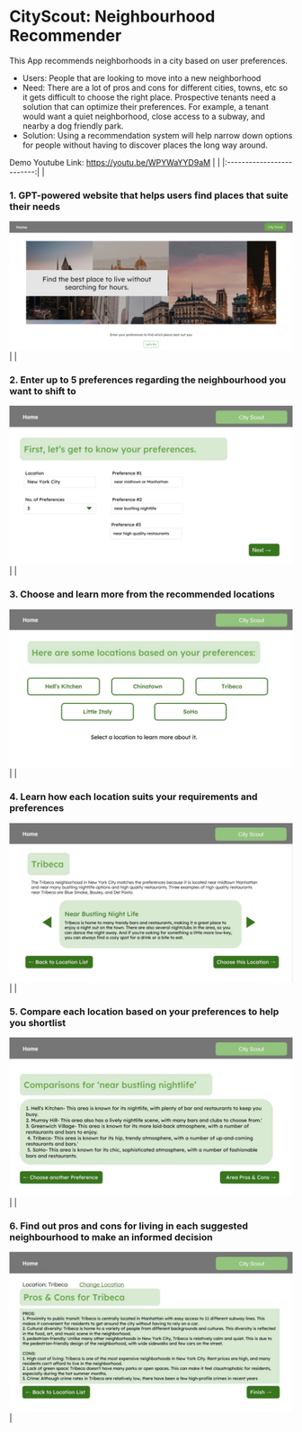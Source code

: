 # CityScout: Neighbourhood Recommender
This App recommends neighborhoods in a city based on user preferences.
- Users: People that are looking to move into a new neighborhood
- Need: There are a lot of pros and cons for different cities, towns, etc so it gets difficult to 
choose the right place. Prospective tenants need a solution that can optimize their 
preferences. For example, a tenant would want a quiet neighborhood, close access to a 
subway, and nearby a dog friendly park.
- Solution: Using a recommendation system will help narrow down options for people 
without having to discover places the long way around.

Demo Youtube Link: https://youtu.be/WPYWaYYD9aM
| |
|:-------------------------:|
|<h3><b>1. GPT-powered website that helps users find places that suite their needs</b></h3> <img src="images/i1.jpg"/> | 
|<h3><b>2. Enter up to 5 preferences regarding the neighbourhood you want to shift to</b></h3> <img src="images/i2.jpg"/> |
|<h3><b>3. Choose and learn more from the recommended locations</b></h3> <img src="images/i3.jpg"/> | 
|<h3><b>4. Learn how each location suits your requirements and preferences</b></h3> <img src="images/i4.jpg"/> |
|<h3><b>5. Compare each location based on your preferences to help you shortlist</b></h3> <img src="images/i5.jpg"/> | 
|<h3><b>6. Find out pros and cons for living in each suggested neighbourhood to make an informed decision</b></h3> <img src="images/i6.jpg"/> |
